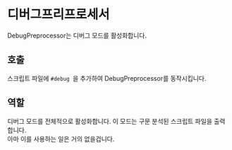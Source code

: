 # 디버그프리프로세서

DebugPreprocessor는 디버그 모드를 활성화합니다.

## 호출

스크립트 파일에 `#debug `을 추가하여 DebugPreprocessor를 동작시킵니다.

## 역할

디버그 모드를 전체적으로 활성화합니다. 이 모드는 구문 분석된 스크립트 파일을 출력합니다.  
아마 이를 사용하는 일은 거의 없을겁니다.